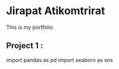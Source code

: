 # Jirapat Atikomtrirat

This is my portfolio

## Project 1  :
import pandas as pd
import seaborn as sns
